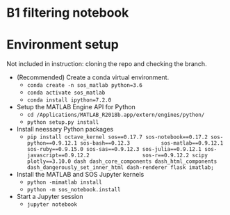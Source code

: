 # B1 filtering notebook

# Environment setup

Not included in instruction: cloning the repo and checking the branch.

* (Recommended) Create a conda virtual environment.
  * `conda create -n sos_matlab python=3.6`
  * `conda activate sos_matlab`
  * `conda install ipython=7.2.0`
* Setup the MATLAB Engine API for Python
  * `cd /Applications/MATLAB_R2018b.app/extern/engines/python/`
  * `python setup.py install`
* Install neessary Python packages
  * `pip install octave_kernel sos==0.17.7 sos-notebook==0.17.2 sos-python==0.9.12.1 sos-bash==0.12.3          sos-matlab==0.9.12.1 sos-ruby==0.9.15.0 sos-sas==0.9.12.3 sos-julia==0.9.12.1 sos-javascript==0.9.12.2                 sos-r==0.9.12.2 scipy plotly==3.10.0 dash dash_core_components dash_html_components                 dash_dangerously_set_inner_html dash-renderer flask imatlab;`
* Install the MATLAB and SOS Jupyter kernels
  * `python -mimatlab install`
  * `python -m sos_notebook.install`
* Start a Jupyter session
  * `jupyter notebook`
